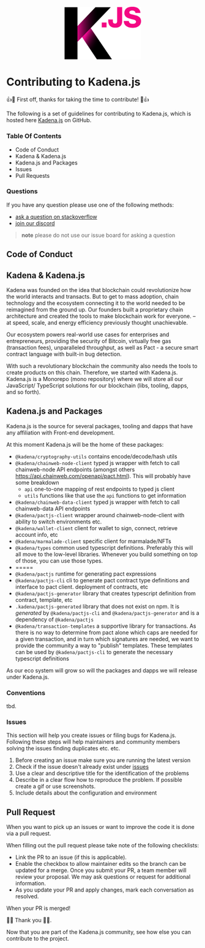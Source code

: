 <p align="center">
  <picture>
    <source srcset="./common/images/Kadena.JS_logo-white.png" media="(prefers-color-scheme: dark)"/>
    <img src="./common/images/Kadena.JS_logo-black.png" width="200" alt="kadena.js logo" />
  </picture>
</p>

# Contributing to Kadena.js

:+1::tada: First off, thanks for taking the time to contribute! :tada::+1:

The following is a set of guidelines for contributing to Kadena.js, which is hosted here 
[Kadena.js](https://github.com/kadena-io/kadena.js) on GitHub.

### Table Of Contents

- Code of Conduct
- Kadena & Kadena.js
- Kadena.js and Packages
- Issues
- Pull Requests


### Questions
If you have any question please use one of the following methods:

* [ask a question on stackoverflow](https://stackoverflow.com/questions/tagged/kadena)
* [join our discord](http://discord.io/kadena)

> **note** please do not use our issue board for asking a question 


## Code of Conduct 


## Kadena & Kadena.js

Kadena was founded on the idea that blockchain could revolutionize how the world interacts and transacts. 
But to get to mass adoption, chain technology and the ecosystem connecting it to the world needed 
to be reimagined from the ground up. Our founders built a proprietary chain architecture and created the 
tools to make blockchain work for everyone. – at speed, scale, and energy efficiency previously thought unachievable.

Our ecosystem powers real-world use cases for enterprises and entrepreneurs, providing the security of Bitcoin, 
virtually free gas (transaction fees), unparalleled throughput, as well as Pact - a secure smart contract 
language with built-in bug detection.

With such a revolutionary blockchain the community also needs the tools to create products on this chain. 
Therefore, we started with Kadena.js.
Kadena.js is a Monorepo (mono repository) where we will store all our JavaScript/ TypeScript solutions for 
our blockchain (libs, tooling, dapps, and so forth).


## Kadena.js and Packages
Kadena.js is the source for several packages, tooling and dapps that have any affiliation with Front-end development.

At this moment Kadena.js will be the home of these packages:
- `@kadena/cryptography-utils` contains encode/decode/hash utils
- `@kadena/chainweb-node-client` typed js wrapper with fetch to call chainweb-node API endpoints (amongst others https://api.chainweb.com/openapi/pact.html). 
This will probably have some breakdown
  - `api` one-to-one mapping of rest endpoints to typed js client
  - `utils` functions like that use the `api` functions to get information
- `@kadena/chainweb-data-client` typed js wrapper with fetch to call chainweb-data API endpoints
- `@kadena/pactjs-client` wrapper around chainweb-node-client with ability to switch environments etc.
- `@kadena/wallet-client` client for wallet to sign, connect, retrieve account info, etc
- `@kadena/marmalade-client` specific client for marmalade/NFTs
- `@kadena/types` common used typescript definitions. Preferably this will all move to the low-level libraries. Whenever you build something on top of those, you can use those types.
- =====
- `@kadena/pactjs` runtime for generating pact expressions
- `@kadena/pactjs-cli` cli to generate pact contract type definitions and interface to pact client. deployment of contracts, etc
- `@kadena/pactjs-generator` library that creates typescript definition from contract, template, etc
- `.kadena/pactjs-generated` library that does not exist on npm. 
  It is _generated_ by `@kadena/pactjs-cli` and `@kadena/pactjs-generator` and is a dependency of `@kadena/pactjs`
- `@kadena/transaction-templates` a supportive library for transactions. As there is no way to determine from pact alone which caps are needed for a given transaction, and in turn which signatures are needed, we want to provide the community a way to "publish" templates. These templates can be used by `@kadena/pactjs-cli` to generate the necessary typescript definitions

As our eco system will grow so will the packages and dapps we will release under Kadena.js.

### Conventions
tbd.

### Issues
This section will help you create issues or filing bugs for Kadena.js. Following these steps will 
help maintainers and community members solving the issues finding duplicates etc. etc.

1. Before creating an issue  make sure you are running the latest version
2. Check if the issue doesn't already exist under [issues](https://github.com/kadena-community/kadena.js/issues)
3. Use a clear and descriptive title for the identification of the problems
4. Describe in a clear flow how to reproduce the problem. If possible create a gif or use screenshots. 
5. Include details about the configuration and environment


## Pull Request
When you want to pick up an issues or want to improve the code it is done via a pull request.

When filling out the pull request please take note of the following checklists:
* Link the PR to an issue (if this is applicable).
* Enable the checkbox to allow maintainer edits so the branch can be updated for a merge. Once you submit your PR, a team member will review your proposal. We may ask questions or request for additional information.
* As you update your PR and apply changes, mark each conversation as resolved.

When your PR is merged!

🚀🚀 Thank you 🚀🚀.

Now that you are part of the Kadena.js community, see how else you can contribute to the project.


